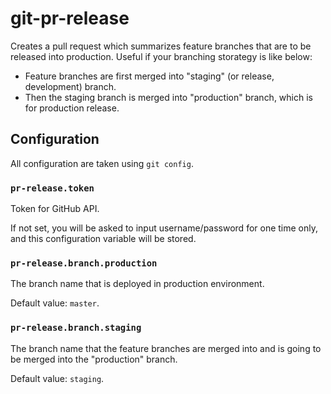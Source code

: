 git-pr-release
==============

Creates a pull request which summarizes feature branches that are to be
released into production. Useful if your branching storategy is like below:

 * Feature branches are first merged into "staging" (or release, development)
   branch.
 * Then the staging branch is merged into "production" branch, which is for
   production release.

Configuration
-------------

All configuration are taken using `git config`.

### `pr-release.token`

Token for GitHub API.

If not set, you will be asked to input username/password for one time only,
and this configuration variable will be stored.

### `pr-release.branch.production`

The branch name that is deployed in production environment.

Default value: `master`.

### `pr-release.branch.staging`

The branch name that the feature branches are merged into and is going to be
merged into the "production" branch.

Default value: `staging`.
